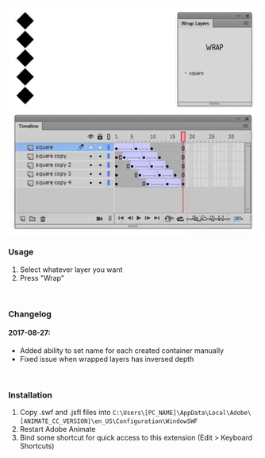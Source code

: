 ![preview](https://github.com/tpkn/wrap-layers/blob/master/preview.gif)

### Usage
1. Select whatever layer you want
2. Press "Wrap"
<br />


### Changelog
#### 2017-08-27:
 - Added ability to set name for each created container manually
 - Fixed issue when wrapped layers has inversed depth
<br />


### Installation
1. Copy .swf and .jsfl files into `C:\Users\[PC_NAME]\AppData\Local\Adobe\[ANIMATE_CC_VERSION]\en_US\Configuration\WindowSWF`
2. Restart Adobe Animate
3. Bind some shortcut for quick access to this extension (Edit > Keyboard Shortcuts)
